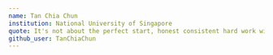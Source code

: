 ```yaml
---
name: Tan Chia Chun
institution: National University of Singapore
quote: It's not about the perfect start, honest consistent hard work will win off
github_user: TanChiaChun
---
```

